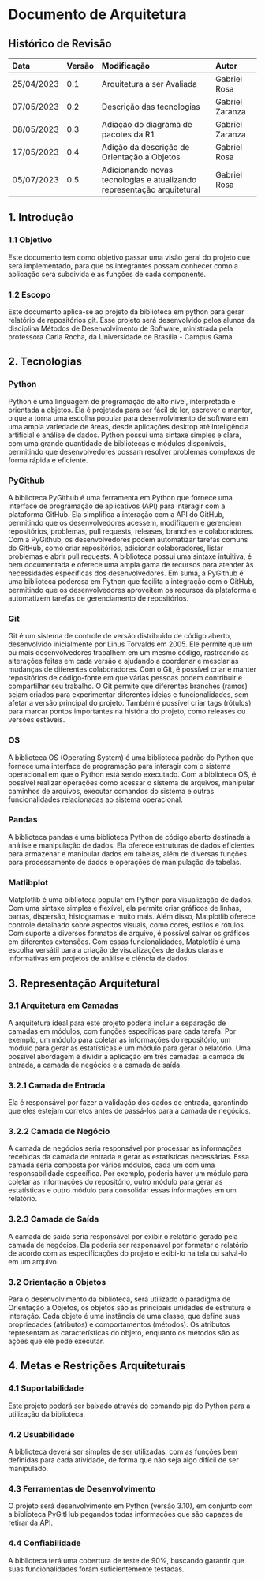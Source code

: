 # Documento de Arquitetura

## Histórico de Revisão

| Data | Versão | Modificação | Autor |
| :-   | :-     | :-          | :-    |
| 25/04/2023 | 0.1 | Arquitetura a ser Avaliada | Gabriel Rosa |
| 07/05/2023 | 0.2 | Descrição das tecnologias | Gabriel Zaranza |
| 08/05/2023 | 0.3 | Adiação do diagrama de pacotes da R1| Gabriel Zaranza |
| 17/05/2023 | 0.4 | Adição da descrição de Orientação a Objetos | Gabriel Rosa |
| 05/07/2023 | 0.5 | Adicionando novas tecnologias e atualizando representação arquitetural | Gabriel Rosa |

## 1. Introdução

### 1.1 Objetivo
Este documento tem como objetivo passar uma visão geral do projeto que será implementado, para que os integrantes possam conhecer como a aplicação será subdivida e as funções de cada componente.

### 1.2 Escopo
Este documento aplica-se ao projeto da biblioteca em python para gerar relatório de repositórios git. Esse projeto será desenvolvido pelos alunos da disciplina Métodos de Desenvolvimento de Software, ministrada pela professora Carla Rocha, da Universidade de Brasília - Campus Gama.
## 2. Tecnologias

### Python
Python é uma linguagem de programação de alto nível, interpretada e orientada a objetos. Ela é projetada para ser fácil de ler, escrever e manter, o que a torna uma escolha popular para desenvolvimento de software em uma ampla variedade de áreas, desde aplicações desktop até inteligência artificial e análise de dados. Python possui uma sintaxe simples e clara, com uma grande quantidade de bibliotecas e módulos disponíveis, permitindo que desenvolvedores possam resolver problemas complexos de forma rápida e eficiente.

### PyGithub
A biblioteca PyGithub é uma ferramenta em Python que fornece uma interface de programação de aplicativos (API) para interagir com a plataforma GitHub. Ela simplifica a interação com a API do GitHub, permitindo que os desenvolvedores acessem, modifiquem e gerenciem repositórios, problemas, pull requests, releases, branches e colaboradores. Com a PyGithub, os desenvolvedores podem automatizar tarefas comuns do GitHub, como criar repositórios, adicionar colaboradores, listar problemas e abrir pull requests. A biblioteca possui uma sintaxe intuitiva, é bem documentada e oferece uma ampla gama de recursos para atender às necessidades específicas dos desenvolvedores. Em suma, a PyGithub é uma biblioteca poderosa em Python que facilita a integração com o GitHub, permitindo que os desenvolvedores aproveitem os recursos da plataforma e automatizem tarefas de gerenciamento de repositórios.

### Git
Git é um sistema de controle de versão distribuído de código aberto, desenvolvido inicialmente por Linus Torvalds em 2005. Ele permite que um ou mais desenvolvedores trabalhem em um mesmo código, rastreando as alterações feitas em cada versão e ajudando a coordenar e mesclar as mudanças de diferentes colaboradores. Com o Git, é possível criar e manter repositórios de código-fonte em que várias pessoas podem contribuir e compartilhar seu trabalho. O Git permite que diferentes branches (ramos) sejam criados para experimentar diferentes ideias e funcionalidades, sem afetar a versão principal do projeto. Também é possível criar tags (rótulos) para marcar pontos importantes na história do projeto, como releases ou versões estáveis.

### OS
A biblioteca OS (Operating System) é uma biblioteca padrão do Python que fornece uma interface de programação para interagir com o sistema operacional em que o Python está sendo executado. Com a biblioteca OS, é possível realizar operações como acessar o sistema de arquivos, manipular caminhos de arquivos, executar comandos do sistema e outras funcionalidades relacionadas ao sistema operacional.

### Pandas
A biblioteca pandas é uma biblioteca Python de código aberto destinada à análise e manipulação de dados. Ela oferece estruturas de dados eficientes para armazenar e manipular dados em tabelas, além de diversas funções para processamento de dados e operações de manipulação de tabelas.

### Matlibplot
Matplotlib é uma biblioteca popular em Python para visualização de dados. Com uma sintaxe simples e flexível, ela permite criar gráficos de linhas, barras, dispersão, histogramas e muito mais. Além disso, Matplotlib oferece controle detalhado sobre aspectos visuais, como cores, estilos e rótulos. Com suporte a diversos formatos de arquivo, é possível salvar os gráficos em diferentes extensões. Com essas funcionalidades, Matplotlib é uma escolha versátil para a criação de visualizações de dados claras e informativas em projetos de análise e ciência de dados.

## 3. Representação Arquitetural

### 3.1 Arquitetura em Camadas
A arquitetura ideal para este projeto poderia incluir a separação de camadas em módulos, com funções específicas para cada tarefa. Por exemplo, um módulo para coletar as informações do repositório, um módulo para gerar as estatísticas e um módulo para gerar o relatório. Uma possível abordagem é dividir a aplicação em três camadas: a camada de entrada, a camada de negócios e a camada de saída.

### 3.2.1 Camada de Entrada
Ela é responsável por fazer a validação dos dados de entrada, garantindo que eles estejam corretos antes de passá-los para a camada de negócios.

### 3.2.2 Camada de Negócio
A camada de negócios seria responsável por processar as informações recebidas da camada de entrada e gerar as estatísticas necessárias. Essa camada seria composta por vários módulos, cada um com uma responsabilidade específica. Por exemplo, poderia haver um módulo para coletar as informações do repositório, outro módulo para gerar as estatísticas e outro módulo para consolidar essas informações em um relatório.

### 3.2.3 Camada de Saída
A camada de saída seria responsável por exibir o relatório gerado pela camada de negócios. Ela poderia ser responsável por formatar o relatório de acordo com as especificações do projeto e exibi-lo na tela ou salvá-lo em um arquivo.

### 3.2 Orientação a Objetos 
Para o desenvolvimento da biblioteca, será utilizado o paradigma de Orientação a Objetos, os objetos são as principais unidades de estrutura e interação. Cada objeto é uma instância de uma classe, que define suas propriedades (atributos) e comportamentos (métodos). Os atributos representam as características do objeto, enquanto os métodos são as ações que ele pode executar. 


## 4. Metas e Restrições Arquiteturais

### 4.1 Suportabilidade
Este projeto poderá ser baixado através do comando pip do Python para a utilização da biblioteca.

### 4.2 Usuabilidade
A biblioteca deverá ser simples de ser utilizadas, com as funções bem definidas para cada atividade, de forma que não seja algo difícil de ser manipulado.

### 4.3 Ferramentas de Desenvolvimento 
O projeto será desenvolvimento em Python (versão 3.10), em conjunto com a biblioteca PyGitHub pegandos todas informações que são capazes de retirar da API.

### 4.4 Confiabilidade
A biblioteca terá uma cobertura de teste de 90%, buscando garantir que suas funcionalidades foram suficientemente testadas.
